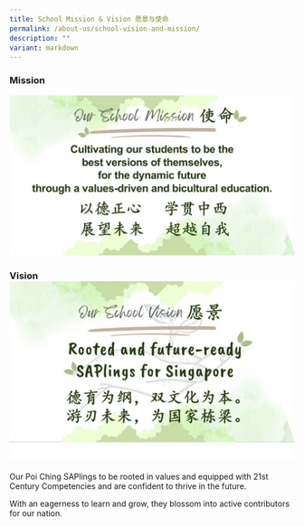 ```yaml
---
title: School Mission & Vision 愿景与使命
permalink: /about-us/school-vision-and-mission/
description: ""
variant: markdown
---
```

### Mission 
![](/images/mission(new).jpg)

### Vision ![](/images/pcs%20vision.jpg)
   Our Poi Ching SAPlings to be rooted in values and equipped with 21st Century Competencies and are confident to thrive in the future.

With an eagerness to learn and grow, they blossom into active contributors for our nation.